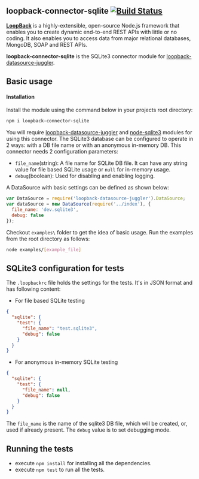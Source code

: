 ## loopback-connector-sqlite [![Build Status](https://travis-ci.org/Synerzip/loopback-connector-sqlite.svg)](https://travis-ci.org/Synerzip/loopback-connector-sqlite)
[**LoopBack**](http://loopback.io/) is a highly-extensible, open-source Node.js framework that enables you to create dynamic end-to-end REST APIs with little or no coding. It also enables you to access data from major relational databases, MongoDB, SOAP and REST APIs.

**loopback-connector-sqlite** is the SQLite3 connector module for [loopback-datasource-juggler](https://github.com/strongloop/loopback-datasource-juggler).

## Basic usage

#### Installation
Install the module using the command below in your projects root directory:
```sh
npm i loopback-connector-sqlite
```

You will require [loopback-datasource-juggler](https://github.com/strongloop/loopback-datasource-juggler) and [node-sqlite3](https://github.com/mapbox/node-sqlite3) modules for using this connector.
The SQLite3 database can be configured to operate in 2 ways: with a DB file name or with an anonymous in-memory DB.
This connector needs 2 configuration parameters:
* `file_name`(string): A file name for SQLite DB file. It can have any string value for file based SQLite usage or `null` for in-memory usage.
* `debug`(boolean): Used for disabling and enabling logging.

A DataSource with basic settings can be defined as shown below:
```javascript
var DataSource = require('loopback-datasource-juggler').DataSource;
var dataSource = new DataSource(require('../index'), {
  file_name: 'dev.sqlite3',
  debug: false
});
```

Checkout `examples\` folder to get the idea of basic usage.
Run the examples from the root directory as follows:
```sh
node examples/[example_file]
```

## SQLite3 configuration for tests
The `.loopbackrc` file holds the settings for the tests. It's in JSON format and has following content:
* For file based SQLite testing
```JSON
{
  "sqlite": {
    "test": {
      "file_name": "test.sqlite3",
      "debug": false
    }
  }
}
```
* For anonymous in-memory SQLite testing
```JSON
{
  "sqlite": {
    "test": {
      "file_name": null,
      "debug": false
    }
  }
}
```
The `file_name` is the name of the sqlite3 DB file, which will be created, or, used if already present.
The `debug` value is to set debugging mode.

## Running the tests
* execute `npm install` for installing all the dependencies.
* execute `npm test` to run all the tests.
